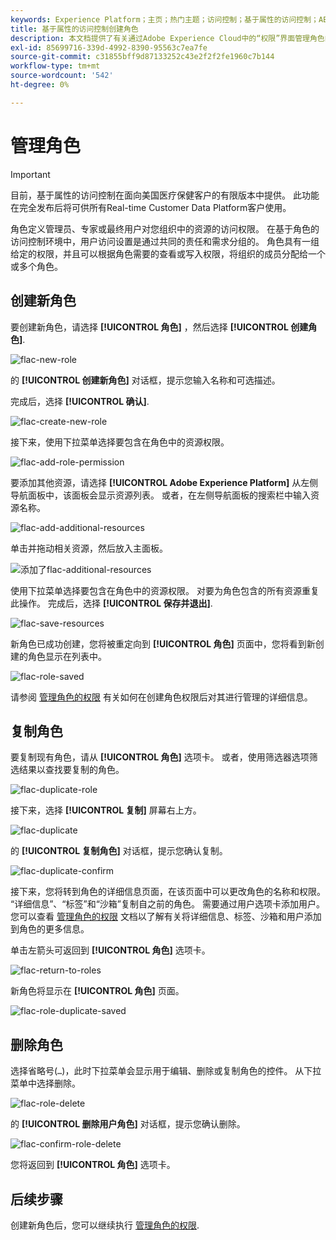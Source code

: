 ```yaml
---
keywords: Experience Platform；主页；热门主题；访问控制；基于属性的访问控制；ABAC
title: 基于属性的访问控制创建角色
description: 本文档提供了有关通过Adobe Experience Cloud中的“权限”界面管理角色的信息
exl-id: 85699716-339d-4992-8390-95563c7ea7fe
source-git-commit: c31855bff9d87133252c43e2f2f2fe1960c7b144
workflow-type: tm+mt
source-wordcount: '542'
ht-degree: 0%

---
```


# 管理角色

>[!IMPORTANT]
>
>目前，基于属性的访问控制在面向美国医疗保健客户的有限版本中提供。 此功能在完全发布后将可供所有Real-time Customer Data Platform客户使用。

角色定义管理员、专家或最终用户对您组织中的资源的访问权限。 在基于角色的访问控制环境中，用户访问设置是通过共同的责任和需求分组的。 角色具有一组给定的权限，并且可以根据角色需要的查看或写入权限，将组织的成员分配给一个或多个角色。

## 创建新角色

要创建新角色，请选择 **[!UICONTROL 角色]** ，然后选择 **[!UICONTROL 创建角色]**.

![flac-new-role](../../images/flac-ui/flac-new-role.png)

的 **[!UICONTROL 创建新角色]** 对话框，提示您输入名称和可选描述。

完成后，选择 **[!UICONTROL 确认]**.

![flac-create-new-role](../../images/flac-ui/flac-create-new-role.png)

接下来，使用下拉菜单选择要包含在角色中的资源权限。

![flac-add-role-permission](../../images/flac-ui/flac-add-role-permission.png)

要添加其他资源，请选择 **[!UICONTROL Adobe Experience Platform]** 从左侧导航面板中，该面板会显示资源列表。 或者，在左侧导航面板的搜索栏中输入资源名称。

![flac-add-additional-resources](../../images/flac-ui/flac-add-additional-resources.png)

单击并拖动相关资源，然后放入主面板。

![添加了flac-additional-resources](../../images/flac-ui/flac-additional-resources-added.png)

使用下拉菜单选择要包含在角色中的资源权限。 对要为角色包含的所有资源重复此操作。 完成后，选择 **[!UICONTROL 保存并退出]**.

![flac-save-resources](../../images/flac-ui/flac-save-resources.png)

新角色已成功创建，您将被重定向到 **[!UICONTROL 角色]** 页面中，您将看到新创建的角色显示在列表中。

![flac-role-saved](../../images/flac-ui/flac-role-saved.png)

请参阅 [管理角色的权限](#manage-permissions-for-a-role) 有关如何在创建角色权限后对其进行管理的详细信息。

## 复制角色

要复制现有角色，请从 **[!UICONTROL 角色]** 选项卡。 或者，使用筛选器选项筛选结果以查找要复制的角色。

![flac-duplicate-role](../../images/flac-ui/flac-duplicate-role.png)

接下来，选择 **[!UICONTROL 复制]** 屏幕右上方。

![flac-duplicate](../../images/flac-ui/flac-duplicate.png)

的 **[!UICONTROL 复制角色]** 对话框，提示您确认复制。

![flac-duplicate-confirm](../../images/flac-ui/flac-duplicate-confirm.png)

接下来，您将转到角色的详细信息页面，在该页面中可以更改角色的名称和权限。 “详细信息”、“标签”和“沙箱”复制自之前的角色。 需要通过用户选项卡添加用户。 您可以查看 [管理角色的权限](permissions.md) 文档以了解有关将详细信息、标签、沙箱和用户添加到角色的更多信息。

单击左箭头可返回到 **[!UICONTROL 角色]** 选项卡。

![flac-return-to-roles](../../images/flac-ui/flac-return-to-roles.png)

新角色将显示在 **[!UICONTROL 角色]** 页面。

![flac-role-duplicate-saved](../../images/flac-ui/flac-role-duplicate-saved.png)

## 删除角色

选择省略号(`…`)，此时下拉菜单会显示用于编辑、删除或复制角色的控件。 从下拉菜单中选择删除。

![flac-role-delete](../../images/flac-ui/flac-role-delete.png)

的 **[!UICONTROL 删除用户角色]** 对话框，提示您确认删除。

![flac-confirm-role-delete](../../images/flac-ui/flac-confirm-role-delete.png)

您将返回到 **[!UICONTROL 角色]** 选项卡。

## 后续步骤

创建新角色后，您可以继续执行 [管理角色的权限](permissions.md).
